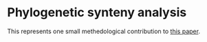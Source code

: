 # Phylogenetic synteny analysis 

This represents one small methedological contribution to [this paper](https://journals.plos.org/plosgenetics/article?id=10.1371/journal.pgen.1009745).

